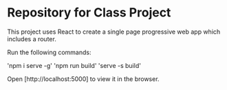 # Repository for Class Project

This project uses React to create a single page progressive web app which includes a router.

Run the following commands:

'npm i serve -g'
'npm run build'
'serve -s build' 

Open [http://localhost:5000] to view it in the browser.

